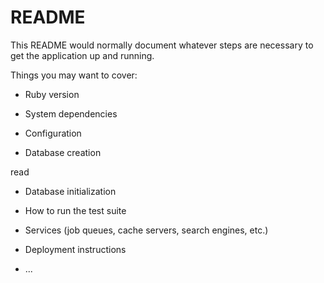 # README

This README would normally document whatever steps are necessary to get the
application up and running.

Things you may want to cover:

* Ruby version

* System dependencies

* Configuration

* Database creation

read

* Database initialization

* How to run the test suite

* Services (job queues, cache servers, search engines, etc.)

* Deployment instructions

* ...
